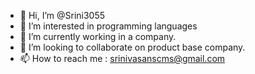 - 👋 Hi, I’m @Srini3055
- 👀 I’m interested in programming languages
- 🌱 I’m currently working in a company.
- 💞️ I’m looking to collaborate on product base company.
- 📫 How to reach me : srinivasanscms@gmail.com

<!---
Srini3055/Srini3055 is a ✨ special ✨ repository because its `README.md` (this file) appears on your GitHub profile.
You can click the Preview link to take a look at your changes.
--->
